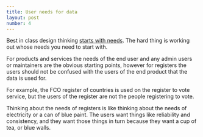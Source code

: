 ```yaml
---
title: User needs for data
layout: post
number: 4
---
```


Best in class design thinking [starts with needs](https://web.archive.org/web/20140628221103/https://www.gov.uk/design-principles). The hard thing is working out whose needs you need to start with.

For products and services the needs of the end user and any admin users or maintainers are the obvious starting points, however for registers the users should not be confused with the users of the end product that the data is used for.

For example, the FCO register of countries is used on the register to vote service, but the users of the register are not the people registering to vote.

Thinking about the needs of registers is like thinking about the needs of electricity or a can of blue paint. The users want things like reliability and consistency, and they want those things in turn because they want a cup of tea, or blue walls.
